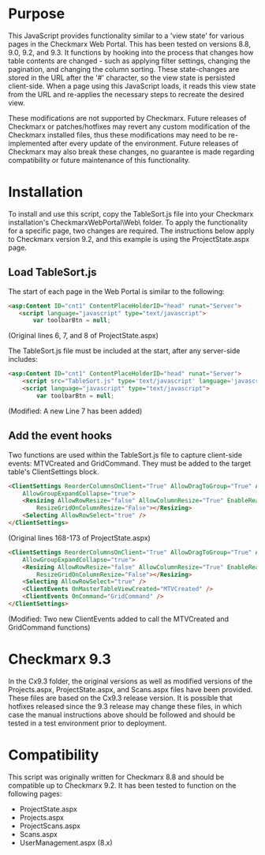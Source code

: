 # Purpose

This JavaScript provides functionality similar to a 'view state' for various pages in the Checkmarx Web Portal. This has been tested on versions 8.8, 9.0, 9.2, and 9.3.
It functions by hooking into the process that changes how table contents are changed - such as applying filter settings, changing the pagination, and changing the column sorting.
These state-changes are stored in the URL after the '#' character, so the view state is persisted client-side. When a page using this JavaScript loads, it reads this view state from the URL and re-applies the necessary steps to recreate the desired view.

These modifications are not supported by Checkmarx. Future releases of Checkmarx or patches/hotfixes may revert any custom modification of the Checkmarx installed files, thus these modifications may need to be re-implemented after every update of the environment. Future releases of Checkmarx may also break these changes, no guarantee is made regarding compatibility or future maintenance of this functionality.  

# Installation

To install and use this script, copy the TableSort.js file into your Checkmarx installation's CheckmarxWebPortal\Web\ folder.
To apply the functionality for a specific page, two changes are required. The instructions below apply to Checkmarx version 9.2, and this example is using the ProjectState.aspx page.

## Load TableSort.js

The start of each page in the Web Portal is similar to the following:

``` HTML
<asp:Content ID="cnt1" ContentPlaceHolderID="head" runat="Server">
   <script language="javascript" type="text/javascript">
       var toolbarBtn = null;
```
(Original lines 6, 7, and 8 of ProjectState.aspx)

The TableSort.js file must be included at the start, after any server-side includes:

``` HTML
<asp:Content ID="cnt1" ContentPlaceHolderID="head" runat="Server">
    <script src="TableSort.js" type='text/javascript' language='javascript'></script>
    <script language="javascript" type="text/javascript">
        var toolbarBtn = null;
```
(Modified: A new Line 7 has been added)


## Add the event hooks

Two functions are used within the TableSort.js file to capture client-side events: MTVCreated and GridCommand. They must be added to the target table's ClientSettings block.

``` HTML
<ClientSettings ReorderColumnsOnClient="True" AllowDragToGroup="True" AllowColumnsReorder="True"
    AllowGroupExpandCollapse="true">
    <Resizing AllowRowResize="false" AllowColumnResize="True" EnableRealTimeResize="True"
        ResizeGridOnColumnResize="False"></Resizing>
    <Selecting AllowRowSelect="true" />
</ClientSettings>
```
(Original lines 168-173 of ProjectState.aspx)

``` HTML
<ClientSettings ReorderColumnsOnClient="True" AllowDragToGroup="True" AllowColumnsReorder="True"
    AllowGroupExpandCollapse="true">
    <Resizing AllowRowResize="false" AllowColumnResize="True" EnableRealTimeResize="True"
        ResizeGridOnColumnResize="False"></Resizing>
    <Selecting AllowRowSelect="true" />
    <ClientEvents OnMasterTableViewCreated="MTVCreated" />                    
    <ClientEvents OnCommand="GridCommand" />
</ClientSettings>
```
(Modified: Two new ClientEvents added to call the MTVCreated and GridCommand functions)

# Checkmarx 9.3
In the Cx9.3 folder, the original versions as well as modified versions of the Projects.aspx, ProjectState.aspx, and Scans.aspx files have been provided. These files are based on the Cx9.3 release version. It is possible that hotfixes released since the 9.3 release may change these files, in which case the manual instructions above should be followed and should be tested in a test environment prior to deployment.


# Compatibility

This script was originally written for Checkmarx 8.8 and should be compatible up to Checkmarx 9.2.
It has been tested to function on the following pages:
* ProjectState.aspx
* Projects.aspx
* ProjectScans.aspx
* Scans.aspx
* UserManagement.aspx (8.x)